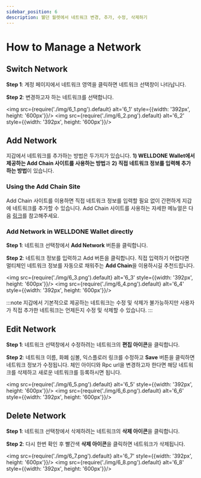 ```yaml
---
sidebar_position: 6
description: 웰던 월렛에서 네트워크 변경, 추가, 수정, 삭제하기
---
```


# How to Manage a Network

## Switch Network

**Step 1**: 계정 페이지에서 네트워크 영역을 클릭하면 네트워크 선택창이 나타납니다.

**Step 2**: 변경하고자 하는 네트워크를 선택합니다.

<img src={require('./img/6_1.png').default} alt='6_1' style={{width: '392px', height: '600px'}}/>
<img src={require('./img/6_2.png').default} alt='6_2' style={{width: '392px', height: '600px'}}/>

## Add Network

지갑에서 네트워크를 추가하는 방법은 두가지가 있습니다. **1) WELLDONE Wallet에서 제공하는 Add Chain 사이트를 사용하는 방법**과 **2) 직접 네트워크 정보를 입력해 추가하는 방법**이 있습니다.

### Using the Add Chain Site

Add Chain 사이트를 이용하면 직접 네트워크 정보를 입력할 필요 없이 간편하게 지갑에 네트워크를 추가할 수 있습니다. Add Chain 사이트를 사용하는 자세한 메뉴얼은 다음 [링크](https://docs.welldonestudio.io/ko/add-chain/manual/)를 참고해주세요.

### Add Network in WELLDONE Wallet directly

**Step 1**: 네트워크 선택창에서 **Add Network** 버튼을 클릭합니다.

**Step 2**: 네트워크 정보를 입력하고 Add 버튼을 클릭합니다. 직접 입력하기 어렵다면 멀티체인 네트워크 정보를 자동으로 채워주는 **Add Chain**을 이용하시길 추천드립니다.

<img src={require('./img/6_3.png').default} alt='6_3' style={{width: '392px', height: '600px'}}/>
<img src={require('./img/6_4.png').default} alt='6_4' style={{width: '392px', height: '600px'}}/>

:::note
지갑에서 기본적으로 제공하는 네트워크는 수정 및 삭제가 불가능하지만 사용자가 직접 추가한 네트워크는 언제든지 수정 및 삭제할 수 있습니다.
:::

## Edit Network

**Step 1**: 네트워크 선택창에서 수정하려는 네트워크의 **편집 아이콘**을 클릭합니다.

**Step 2**: 네트워크 이름, 화폐 심볼, 익스플로러 링크를 수정하고 **Save** 버튼을 클릭하면 네트워크 정보가 수정됩니다. 체인 아이디와 Rpc url을 변경하고자 한다면 해당 네트워크를 삭제하고 새로운 네트워크를 등록하시면 됩니다.

<img src={require('./img/6_5.png').default} alt='6_5' style={{width: '392px', height: '600px'}}/>
<img src={require('./img/6_6.png').default} alt='6_6' style={{width: '392px', height: '600px'}}/>

## Delete Network

**Step 1**: 네트워크 선택창에서 삭제하려는 네트워크의 **삭제 아이콘**을 클릭합니다.

**Step 2**: 다시 한번 확인 후 빨간색 **삭제 아이콘**을 클릭하면 네트워크가 삭제됩니다.

<img src={require('./img/6_7.png').default} alt='6_7' style={{width: '392px', height: '600px'}}/>
<img src={require('./img/6_8.png').default} alt='6_8' style={{width: '392px', height: '600px'}}/>
